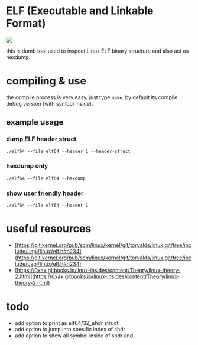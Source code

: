 # ELF (Executable and Linkable Format)

<img src="https://raw.githubusercontent.com/corkami/pics/28cb0226093ed57b348723bc473cea0162dad366/binary/elf101/elf101-64.svg">

this is dumb tool used to inspect Linux ELF binary structure and also act as hexdump.

# compiling & use
the compile process is very easy, just type `make`. by default its compile debug version (with symbol inside).

## example usage
### dump ELF header struct
`./elf64 --file elf64 --header 1 --header-struct`

### hexdump only
`./elf64 --file elf64 --hexdump`

### show user friendly header
`./elf64 --file elf64 --header 1`

# useful resources
- [https://git.kernel.org/pub/scm/linux/kernel/git/torvalds/linux.git/tree/include/uapi/linux/elf.h#n234](https://git.kernel.org/pub/scm/linux/kernel/git/torvalds/linux.git/tree/include/uapi/linux/elf.h#n234)
- [https://0xax.gitbooks.io/linux-insides/content/Theory/linux-theory-2.html](https://0xax.gitbooks.io/linux-insides/content/Theory/linux-theory-2.html)


# todo
- add option to print as elf64/32_ehdr struct
- add option to jump into spesific index of shdr
- add option to show all symbol inside of shdr and .